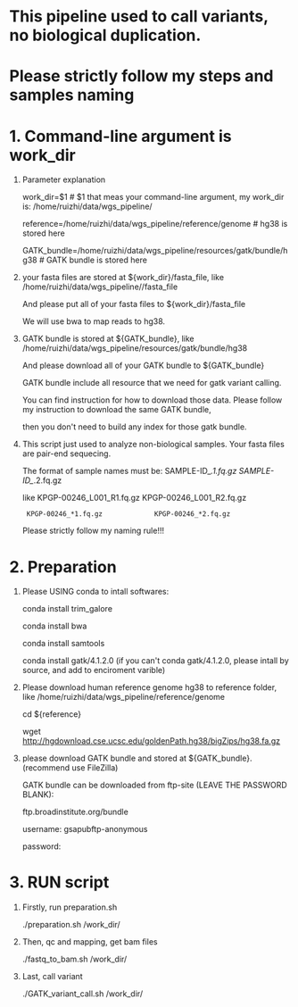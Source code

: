 # This pipeline used to call variants, no biological duplication.
# Please strictly follow my steps and samples naming
# 1. Command-line argument is work_dir

1. Parameter explanation

   work_dir=$1             # $1 that meas your command-line argument, my work_dir is: /home/ruizhi/data/wgs_pipeline/

   reference=/home/ruizhi/data/wgs_pipeline/reference/genome                     # hg38 is stored here

   GATK_bundle=/home/ruizhi/data/wgs_pipeline/resources/gatk/bundle/hg38         # GATK bundle is stored here

2. your fasta files are stored at ${work_dir}/fasta_file, like /home/ruizhi/data/wgs_pipeline//fasta_file

   And please put all of your fasta files to ${work_dir}/fasta_file
   
   We will use bwa to map reads to hg38.

3. GATK bundle is stored at ${GATK_bundle}, like /home/ruizhi/data/wgs_pipeline/resources/gatk/bundle/hg38
   
   And please download all of your GATK bundle to ${GATK_bundle}
   
   GATK bundle include all resource that we need for gatk variant calling.
   
   You can find instruction for how to download those data. Please follow my instruction to download the same GATK bundle, 
   
   then you don't need to build any index for those gatk bundle.

4. This script just used to analyze non-biological samples. Your fasta files are pair-end sequecing.

   The format of sample names must be: SAMPLE-ID_*.1.fq.gz      SAMPLE-ID_*.2.fq.gz
   
   like KPGP-00246_L001_R1.fq.gz       KPGP-00246_L001_R2.fq.gz
   
        KPGP-00246_*1.fq.gz             KPGP-00246_*2.fq.gz
        
   Please strictly follow my naming rule!!!

# 2. Preparation

1. Please USING conda to intall softwares:

   conda install trim_galore
   
   conda install bwa
   
   conda install samtools   
 
   conda install gatk/4.1.2.0 (if you can't conda gatk/4.1.2.0, please intall by source, and add to enciroment varible)

2. Please download human reference genome hg38 to reference folder, like /home/ruizhi/data/wgs_pipeline/reference/genome

   cd ${reference} 
  
   wget http://hgdownload.cse.ucsc.edu/goldenPath.hg38/bigZips/hg38.fa.gz

3. please download GATK bundle and stored at ${GATK_bundle}. (recommend use FileZilla)

   GATK bundle can be downloaded from ftp-site (LEAVE THE PASSWORD BLANK):

   ftp.broadinstitute.org/bundle

   username: gsapubftp-anonymous

   password:
   
# 3. RUN script

1. Firstly, run preparation.sh

   ./preparation.sh /work_dir/
   
2. Then, qc and mapping, get bam files

   ./fastq_to_bam.sh /work_dir/

3. Last, call variant
   
   ./GATK_variant_call.sh /work_dir/
   


